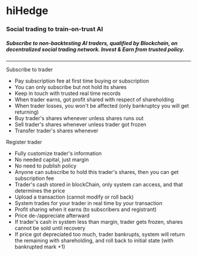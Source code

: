 # hiHedge
### Social trading to train-on-trust AI
##### Subscribe to non-backtesting AI traders, qualified by Blockchain, on decentralized social trading network. Invest & Earn from trusted policy.
---
Subscribe to trader
* Pay subscription fee at first time buying or subscription
* You can only subscribe but not hold its shares
* Keep in touch with trusted real time records
*  When trader earns, got profit shared with respect of shareholding
* When trader losses, you won't be affected (only bankruptcy you will get returning)
* Buy trader's shares whenever unless shares runs out
* Sell trader's shares whenever unless trader got frozen
* Transfer trader's shares whenever

Register trader
* Fully customize trader's information
* No needed capital, just margin
* No need to publish policy
* Anyone can subscribe to hold this trader's shares, then you can get subscription fee
* Trader's cash stored in blockChain, only system can access, and that determines the price
* Upload a transaction (cannot modify or roll back)
* System trades for your trader in real time by your transaction
* Profit sharing when it earns (to subscribers and registrant)
* Price de-/appreciate afterward
* If trader's cash in system less than margin, trader gets frozen, shares cannot be sold until recovery
* If price got depreciated too much, trader bankrupts, system will return the remaining with shareholding, and roll back to initial state (with bankrupted mark +1)
